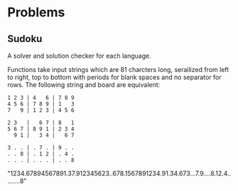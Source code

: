 # Problems

## Sudoku

A solver and solution checker for each language.

Functions take input strings which are 81 charcters long, serailized from left to right, top to bottom 
with periods for blank spaces and no separator for rows. The following string and board are equivalent:

`1 2 3 | 4   6 | 7 8 9`  
`4 5 6 | 7 8 9 | 1   3`  
`7   9 | 1 2 3 | 4 5 6`  
  
`2 3   |   6 7 | 8   1`  
`5 6 7 | 8 9 1 | 2 3 4`  
`  9 1 |   3 4 |   6 7`  
  
`3 . . | . 7 . | 9 . .`  
`. . 8 | . 1 2 | . 4 .`  
`. . . | . . . | . . 8`  
  
"1234.67894567891.37.912345623..678.1567891234.91.34.673...7.9....8.12.4.........8"
